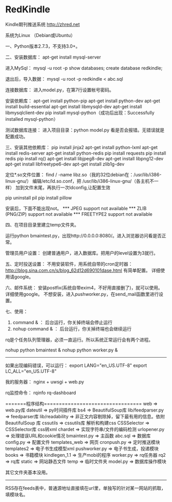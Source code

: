 RedKindle
================================

Kindle期刊推送系统
http://zhred.net

系统为Linux （Debian或Ubuntu）


一、Python版本2.7.3，不支持3.0+。


二、安装数据库：
apt-get install mysql-server

进入MySql：
mysql -u root -p
show databases;
create database redkindle;

退出后，导入数据：
mysql -u root -p redkindle < abc.sql

连接数据库：
进入model.py，在第7行设置帐号密码。


安装依赖库：
apt-get install python-pip
apt-get install python-dev
apt-get install build-essential
apt-get install libmysqld-dev
apt-get install libmysqlclient-dev
pip install mysql-python（成功后出现：Successfully installed mysql-python）


测试数据库连接：
进入项目目录：python model.py
看是否会报错。无错误就是配置成功。


三、安装其他依赖库：
pip install jinja2
apt-get install python-lxml
apt-get install redis-server
apt-get install python-redis
pip install requests
pip install redis
pip install rq()
apt-get install libjpeg8-dev
apt-get install libpng12-dev
apt-get install libfreetype6-dev
apt-get install zlib1g-dev

定位*.so文件位置：
find / -name libz.so（我的32位debian在：/usr/lib/i386-linux-gnu/）
编辑/etc/ld.so.conf，把 /usr/lib/i386-linux-gnu/（各主机不一样） 加到文件末尾，再执行一次ldconfig,让配置生效

pip uninstall pil
pip install pillow

安装后，下面不能出现not。
*** JPEG support not available
*** ZLIB (PNG/ZIP) support not available
*** FREETYPE2 support not available



四、在项目目录里建立temp文件夹。

运行python bmaintest.py，出现http://0.0.0.0:8080/。进入浏览器访问看是否正常。

管理员用户设置：
创建普通用户，进入数据库。把用户的level设置为3就行。



五、定时投送设置：
不用安装软件，用系统自带的cron定时器：
http://blog.sina.com.cn/s/blog_62d12d690101dase.html 有简单配置。
详细使用请google。

六、邮件系统：
安装postfix(系统自带exim4，不好用直接删了)，就可以使用。详细使用google。
不想安装，进入pushworker.py，在send_mail函数里进行设置。


七、使用：
1. command & ： 后台运行，你关掉终端会停止运行
2. nohup command & ： 后台运行，你关掉终端也会继续运行

rq是个任务队列管理器，必须一直运行。所以系统正常运行会有两个进程。

nohup python bmaintest &
nohup python worker.py &


--------------------------------------------------------------------
如果出现编码错误，可以运行：
	export LANG="en_US.UTF-8"
	export LC_ALL="en_US.UTF-8"

我的服务器：
	nginx + uwsgi + web.py

rq监控命令：
	rqinfo
	rq-dashboard


=======程序结构=================================
web => web.py库
dateutil => py时间插件库
bs4 => BeautifulSoup库
lib/feedparser.py => feedparser库
lib/readability => 非正文内容剔除掉，留下最有用的信息。依附BeautifulSoup    库
cssutils => cssutils库 解析和构建css
CSSSelector => CSSSelector库 css转xml
chardet => 实现字符串/文件的编码检测
urlopener.py => 处理错误URL和cookie情况
bmaintest.py => 主函数
abc.sql => 数据库
config.py => 配置文件
templates_web => 网页
cronpush.py => 定时推送模块
templates2 => 电子书生成模型xml
pushworker.py => 电子书生成，投递模块
books => 书籍模块
kindlegen_1.1 => 生产mobi的程序
worker.py => rq任务器
rq2 => rq库
static => 网站静态文件
temp => 临时文件夹
model.py => 数据库操作模块

其它文件夹基本没用。


--------------------------------
RSS存在feeds表中，普通源地址直接填在url里，单独写的针对某一网站的抓取，填模块名。


